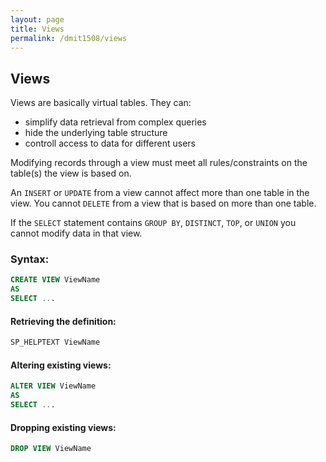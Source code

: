 ```yaml
---
layout: page
title: Views
permalink: /dmit1508/views
---
```


## Views

Views are basically virtual tables. They can:
- simplify data retrieval from complex queries
- hide the underlying table structure
- controll access to data for different users

Modifying records through a view must meet all rules/constraints on the table(s) the view is based on.

An `INSERT` or `UPDATE` from a view cannot affect more than one table in the view.
You cannot `DELETE` from a view that is based on more than one table.

If the `SELECT` statement contains `GROUP BY`, `DISTINCT`, `TOP`, or `UNION` you cannot modify data in that view.


### Syntax:
```sql
CREATE VIEW ViewName
AS
SELECT ...
```

#### Retrieving the definition:
```sql
SP_HELPTEXT ViewName
```

#### Altering existing views:
```sql
ALTER VIEW ViewName
AS
SELECT ...
```
#### Dropping existing views:

```sql
DROP VIEW ViewName
```
